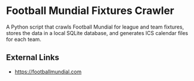 # Football Mundial Fixtures Crawler

A Python script that crawls Football Mundial for league and team fixtures, stores the data in a local SQLite database, and generates ICS calendar files for each team.

## External Links

- https://footballmundial.com
